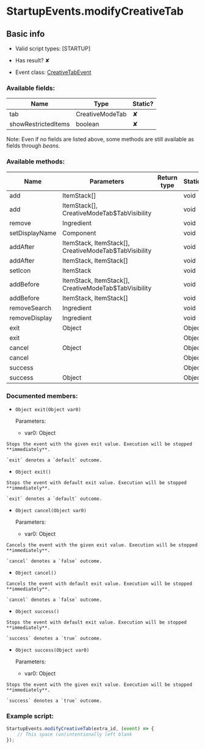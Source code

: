 # StartupEvents.modifyCreativeTab

## Basic info

- Valid script types: [STARTUP]

- Has result? ✘

- Event class: [CreativeTabEvent](https://github.com/KubeJS-Mods/KubeJS/tree/2001/common/src/main/java/dev/latvian/mods/kubejs/item/creativetab/CreativeTabEvent.java)

### Available fields:

| Name | Type | Static? |
| ---- | ---- | ------- |
| tab | CreativeModeTab | ✘ |
| showRestrictedItems | boolean | ✘ |

Note: Even if no fields are listed above, some methods are still available as fields through *beans*.

### Available methods:

| Name | Parameters | Return type | Static? |
| ---- | ---------- | ----------- | ------- |
| add | ItemStack[] |  | void | ✘ |
| add | ItemStack[], CreativeModeTab$TabVisibility |  | void | ✘ |
| remove | Ingredient |  | void | ✘ |
| setDisplayName | Component |  | void | ✘ |
| addAfter | ItemStack, ItemStack[], CreativeModeTab$TabVisibility |  | void | ✘ |
| addAfter | ItemStack, ItemStack[] |  | void | ✘ |
| setIcon | ItemStack |  | void | ✘ |
| addBefore | ItemStack, ItemStack[], CreativeModeTab$TabVisibility |  | void | ✘ |
| addBefore | ItemStack, ItemStack[] |  | void | ✘ |
| removeSearch | Ingredient |  | void | ✘ |
| removeDisplay | Ingredient |  | void | ✘ |
| exit | Object |  | Object | ✘ |
| exit |  |  | Object | ✘ |
| cancel | Object |  | Object | ✘ |
| cancel |  |  | Object | ✘ |
| success |  |  | Object | ✘ |
| success | Object |  | Object | ✘ |


### Documented members:

- `Object exit(Object var0)`

  Parameters:
  - var0: Object

```
Stops the event with the given exit value. Execution will be stopped **immediately**.

`exit` denotes a `default` outcome.
```

- `Object exit()`
```
Stops the event with default exit value. Execution will be stopped **immediately**.

`exit` denotes a `default` outcome.
```

- `Object cancel(Object var0)`

  Parameters:
  - var0: Object

```
Cancels the event with the given exit value. Execution will be stopped **immediately**.

`cancel` denotes a `false` outcome.
```

- `Object cancel()`
```
Cancels the event with default exit value. Execution will be stopped **immediately**.

`cancel` denotes a `false` outcome.
```

- `Object success()`
```
Stops the event with default exit value. Execution will be stopped **immediately**.

`success` denotes a `true` outcome.
```

- `Object success(Object var0)`

  Parameters:
  - var0: Object

```
Stops the event with the given exit value. Execution will be stopped **immediately**.

`success` denotes a `true` outcome.
```



### Example script:

```js
StartupEvents.modifyCreativeTab(extra_id, (event) => {
	// This space (un)intentionally left blank
});
```

